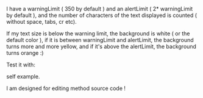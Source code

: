 I have a warningLimit ( 350 by default ) and an alertLimit ( 2* warningLimit by default ), and the number of characters of the text displayed is counted ( without space, tabs, cr etc).If my text size is below the warning limit, the background is white ( or the default color ), if it is between warningLimit and alertLimit, the background turns more and more yellow, and if it's above the alertLimit, the background turns orange :)Test it with: self example.I am designed for editing method source code !